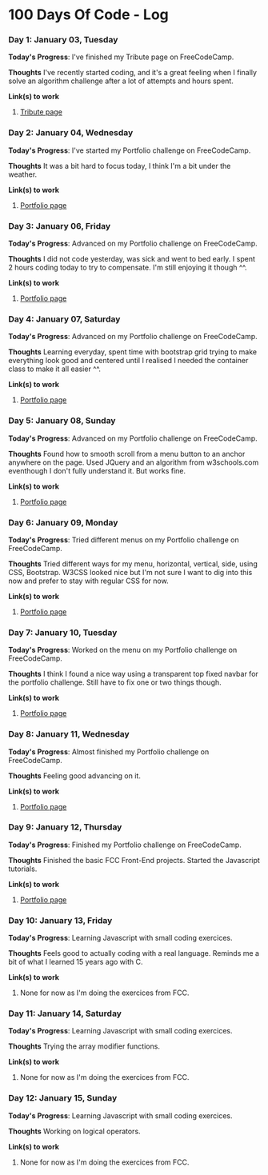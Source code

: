# 100 Days Of Code - Log

### Day 1: January 03, Tuesday

**Today's Progress**: I've finished my Tribute page on FreeCodeCamp.

**Thoughts** I've recently started coding, and it's a great feeling when I finally solve an algorithm challenge after a lot of attempts and hours spent.

**Link(s) to work**
1. [Tribute page](http://codepen.io/roninhaf/pen/qqygJm)

### Day 2: January 04, Wednesday

**Today's Progress**: I've started my Portfolio challenge on FreeCodeCamp.

**Thoughts** It was a bit hard to focus today, I think I'm a bit under the weather.

**Link(s) to work**
1. [Portfolio page](http://codepen.io/roninhaf/pen/OWPRbG)

### Day 3: January 06, Friday

**Today's Progress**: Advanced on my Portfolio challenge on FreeCodeCamp.

**Thoughts** I did not code yesterday, was sick and went to bed early. I spent 2 hours coding today to try to compensate. I'm still enjoying it though ^^.

**Link(s) to work**
1. [Portfolio page](http://codepen.io/roninhaf/pen/OWPRbG)

### Day 4: January 07, Saturday

**Today's Progress**: Advanced on my Portfolio challenge on FreeCodeCamp.

**Thoughts** Learning everyday, spent time with bootstrap grid trying to make everything look good and centered until I realised I needed the container class to make it all easier ^^.

**Link(s) to work**
1. [Portfolio page](http://codepen.io/roninhaf/pen/OWPRbG)

### Day 5: January 08, Sunday

**Today's Progress**: Advanced on my Portfolio challenge on FreeCodeCamp.

**Thoughts** Found how to smooth scroll from a menu button to an anchor anywhere on the page. Used JQuery and an algorithm from w3schools.com eventhough I don't fully understand it. But works fine.

**Link(s) to work**
1. [Portfolio page](http://codepen.io/roninhaf/pen/OWPRbG)

### Day 6: January 09, Monday

**Today's Progress**: Tried different menus on my Portfolio challenge on FreeCodeCamp.

**Thoughts** Tried different ways for my menu, horizontal, vertical, side, using CSS, Bootstrap. W3CSS looked nice but I'm not sure I want to dig into this now and prefer to stay with regular CSS for now.

**Link(s) to work**
1. [Portfolio page](http://codepen.io/roninhaf/pen/OWPRbG)

### Day 7: January 10, Tuesday

**Today's Progress**: Worked on the menu on my Portfolio challenge on FreeCodeCamp.

**Thoughts** I think I found a nice way using a transparent top fixed navbar for the portfolio challenge. Still have to fix one or two things though.

**Link(s) to work**
1. [Portfolio page](http://codepen.io/roninhaf/pen/OWPRbG)

### Day 8: January 11, Wednesday

**Today's Progress**: Almost finished my Portfolio challenge on FreeCodeCamp.

**Thoughts** Feeling good advancing on it.

**Link(s) to work**
1. [Portfolio page](http://codepen.io/roninhaf/pen/OWPRbG)

### Day 9: January 12, Thursday

**Today's Progress**: Finished my Portfolio challenge on FreeCodeCamp.

**Thoughts** Finished the basic FCC Front-End projects. Started the Javascript tutorials.

**Link(s) to work**
1. [Portfolio page](http://codepen.io/roninhaf/full/OWPRbG/)

### Day 10: January 13, Friday

**Today's Progress**: Learning Javascript with small coding exercices.

**Thoughts** Feels good to actually coding with a real language. Reminds me a bit of what I learned 15 years ago with C.

**Link(s) to work**
1. None for now as I'm doing the exercices from FCC.

### Day 11: January 14, Saturday

**Today's Progress**: Learning Javascript with small coding exercices.

**Thoughts** Trying the array modifier functions.

**Link(s) to work**
1. None for now as I'm doing the exercices from FCC.

### Day 12: January 15, Sunday

**Today's Progress**: Learning Javascript with small coding exercices.

**Thoughts** Working on logical operators.

**Link(s) to work**
1. None for now as I'm doing the exercices from FCC.


